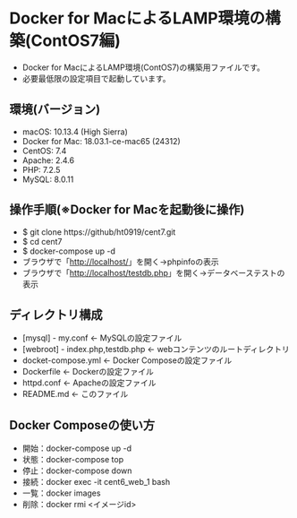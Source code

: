 # Docker for MacによるLAMP環境の構築(ContOS7編)

- Docker for MacによるLAMP環境(ContOS7)の構築用ファイルです。
- 必要最低限の設定項目で起動しています。

## 環境(バージョン)

- macOS: 10.13.4 (High Sierra)
- Docker for Mac: 18.03.1-ce-mac65 (24312)
- CentOS: 7.4
- Apache: 2.4.6
- PHP: 7.2.5
- MySQL: 8.0.11

## 操作手順(※Docker for Macを起動後に操作)

- $ git clone https\://github/ht0919/cent7.git
- $ cd cent7
- $ docker-compose up -d
- ブラウザで「[http://localhost/](http://localhost/)」を開く→phpinfoの表示
- ブラウザで「[http://localhost/testdb.php](http://localhost/testdb.php)」を開く→データベーステストの表示

## ディレクトリ構成

- [mysql] - my.conf <- MySQLの設定ファイル
- [webroot] - index.php,testdb.php <- webコンテンツのルートディレクトリ
- docket-compose.yml <- Docker Composeの設定ファイル
- Dockerfile <- Dockerの設定ファイル
- httpd.conf <- Apacheの設定ファイル
- README.md <- このファイル

## Docker Composeの使い方

- 開始：docker-compose up -d
- 状態：docker-compose top
- 停止：docker-compose down
- 接続：docker exec -it cent6_web_1 bash
- 一覧：docker images
- 削除：docker rmi <イメージid>
